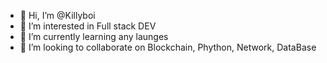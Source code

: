 - 👋 Hi, I’m @Killyboi
- 👀 I’m interested in Full stack DEV
- 🌱 I’m currently learning any launges
- 💞️ I’m looking to collaborate on Blockchain, Phython, Network, DataBase

<!---
Killyboi/Killyboi is a ✨ special ✨ repository because its `README.md` (this file) appears on your GitHub profile.
You can click the Preview link to take a look at your changes.
--->
